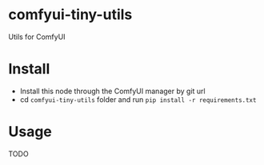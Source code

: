 # comfyui-tiny-utils
Utils for ComfyUI

# Install
- Install this node through the ComfyUI manager by git url
- cd `comfyui-tiny-utils` folder and run `pip install -r requirements.txt`

# Usage
TODO